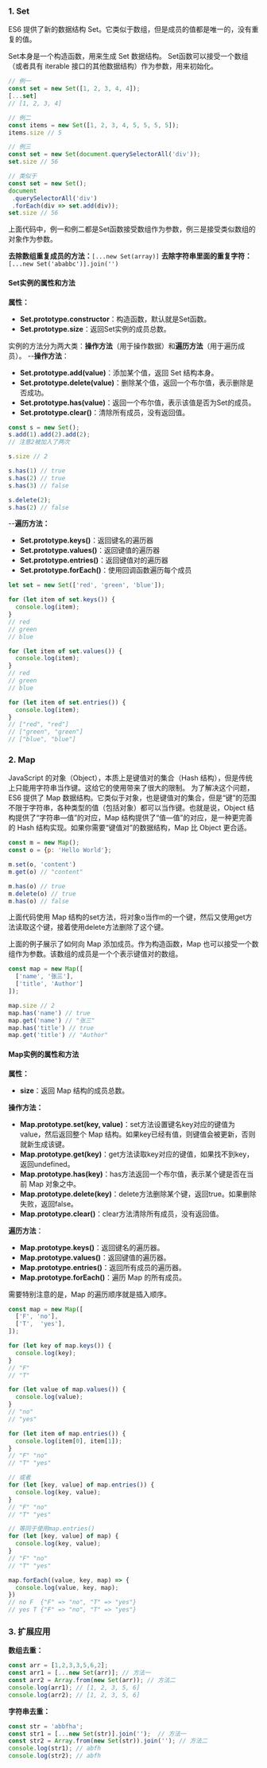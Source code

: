 ### 1. Set
ES6 提供了新的数据结构 Set。它类似于数组，但是成员的值都是唯一的，没有重复的值。

Set本身是一个构造函数，用来生成 Set 数据结构。
Set函数可以接受一个数组（或者具有 iterable 接口的其他数据结构）作为参数，用来初始化。
```javascript
// 例一
const set = new Set([1, 2, 3, 4, 4]);
[...set]
// [1, 2, 3, 4]

// 例二
const items = new Set([1, 2, 3, 4, 5, 5, 5, 5]);
items.size // 5

// 例三
const set = new Set(document.querySelectorAll('div'));
set.size // 56

// 类似于
const set = new Set();
document
 .querySelectorAll('div')
 .forEach(div => set.add(div));
set.size // 56
```
上面代码中，例一和例二都是Set函数接受数组作为参数，例三是接受类似数组的对象作为参数。

**去除数组重复成员的方法：**`[...new Set(array)]`
**去除字符串里面的重复字符：**`[...new Set('ababbc')].join('')`

#### Set实例的属性和方法

**属性：**
* **Set.prototype.constructor**：构造函数，默认就是Set函数。
* **Set.prototype.size**：返回Set实例的成员总数。

实例的方法分为两大类：**操作方法**（用于操作数据）和**遍历方法**（用于遍历成员）。
--**操作方法**：

* **Set.prototype.add(value)**：添加某个值，返回 Set 结构本身。
* **Set.prototype.delete(value)**：删除某个值，返回一个布尔值，表示删除是否成功。
* **Set.prototype.has(value)**：返回一个布尔值，表示该值是否为Set的成员。
* **Set.prototype.clear()**：清除所有成员，没有返回值。

```javascript
const s = new Set();
s.add(1).add(2).add(2);
// 注意2被加入了两次

s.size // 2

s.has(1) // true
s.has(2) // true
s.has(3) // false

s.delete(2);
s.has(2) // false
```

--**遍历方法：**

* **Set.prototype.keys()**：返回键名的遍历器
* **Set.prototype.values()**：返回键值的遍历器
* **Set.prototype.entries()**：返回键值对的遍历器
* **Set.prototype.forEach()**：使用回调函数遍历每个成员

```javascript
let set = new Set(['red', 'green', 'blue']);

for (let item of set.keys()) {
  console.log(item);
}
// red
// green
// blue

for (let item of set.values()) {
  console.log(item);
}
// red
// green
// blue

for (let item of set.entries()) {
  console.log(item);
}
// ["red", "red"]
// ["green", "green"]
// ["blue", "blue"]
```
### 2. Map
  JavaScript 的对象（Object），本质上是键值对的集合（Hash 结构），但是传统上只能用字符串当作键。这给它的使用带来了很大的限制。
  为了解决这个问题，ES6 提供了 Map 数据结构。它类似于对象，也是键值对的集合，但是“键”的范围不限于字符串，各种类型的值（包括对象）都可以当作键。也就是说，Object 结构提供了“字符串—值”的对应，Map 结构提供了“值—值”的对应，是一种更完善的 Hash 结构实现。如果你需要“键值对”的数据结构，Map 比 Object 更合适。

```javascript
const m = new Map();
const o = {p: 'Hello World'};

m.set(o, 'content')
m.get(o) // "content"

m.has(o) // true
m.delete(o) // true
m.has(o) // false
```
上面代码使用 Map 结构的set方法，将对象o当作m的一个键，然后又使用get方法读取这个键，接着使用delete方法删除了这个键。

上面的例子展示了如何向 Map 添加成员。作为构造函数，Map 也可以接受一个数组作为参数。该数组的成员是一个个表示键值对的数组。
```javascript
const map = new Map([
  ['name', '张三'],
  ['title', 'Author']
]);

map.size // 2
map.has('name') // true
map.get('name') // "张三"
map.has('title') // true
map.get('title') // "Author"
```
#### Map实例的属性和方法
**属性：**

* **size**：返回 Map 结构的成员总数。

**操作方法：**
* **Map.prototype.set(key, value)**：set方法设置键名key对应的键值为value，然后返回整个 Map 结构。如果key已经有值，则键值会被更新，否则就新生成该键。
* **Map.prototype.get(key)**：get方法读取key对应的键值，如果找不到key，返回undefined。
* **Map.prototype.has(key)**：has方法返回一个布尔值，表示某个键是否在当前 Map 对象之中。
* **Map.prototype.delete(key)**：delete方法删除某个键，返回true。如果删除失败，返回false。
* **Map.prototype.clear()**：clear方法清除所有成员，没有返回值。

**遍历方法**：

* **Map.prototype.keys()**：返回键名的遍历器。
* **Map.prototype.values()**：返回键值的遍历器。
* **Map.prototype.entries()**：返回所有成员的遍历器。
* **Map.prototype.forEach()**：遍历 Map 的所有成员。

需要特别注意的是，Map 的遍历顺序就是插入顺序。

```javascript
const map = new Map([
  ['F', 'no'],
  ['T',  'yes'],
]);

for (let key of map.keys()) {
  console.log(key);
}
// "F"
// "T"

for (let value of map.values()) {
  console.log(value);
}
// "no"
// "yes"

for (let item of map.entries()) {
  console.log(item[0], item[1]);
}
// "F" "no"
// "T" "yes"

// 或者
for (let [key, value] of map.entries()) {
  console.log(key, value);
}
// "F" "no"
// "T" "yes"

// 等同于使用map.entries()
for (let [key, value] of map) {
  console.log(key, value);
}
// "F" "no"
// "T" "yes"

map.forEach((value, key, map) => {
  console.log(value, key, map);
})
// no F  {"F" => "no", "T" => "yes"}
// yes T {"F" => "no", "T" => "yes"}
```

### 3. 扩展应用

**数组去重：**

```javascript
const arr = [1,2,3,3,5,6,2];
const arr1 = [...new Set(arr)]; // 方法一
const arr2 = Array.from(new Set(arr)); // 方法二
console.log(arr1); // [1, 2, 3, 5, 6]
console.log(arr2); // [1, 2, 3, 5, 6]
```

**字符串去重：**
```javascript
const str = 'abbfha';
const str1 = [...new Set(str)].join('');  // 方法一
const str2 = Array.from(new Set(str)).join(''); // 方法二
console.log(str1); // abfh
console.log(str2); // abfh
```

